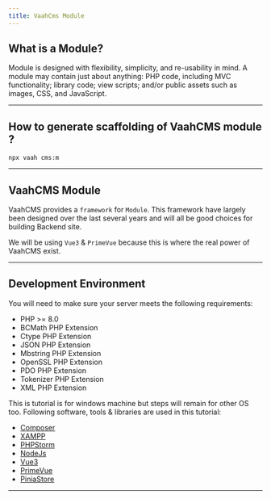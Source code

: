 ```yaml
---
title: VaahCms Module
---
```


## What is a Module?

Module is designed with flexibility, simplicity, and re-usability in mind. A module may contain just about anything: PHP code, including MVC functionality; library code; view scripts; and/or public assets such as images, CSS, and JavaScript.

------

## How to generate scaffolding of VaahCMS module ?

```shell
npx vaah cms:m
```

------



## VaahCMS Module

VaahCMS provides a `framework` for `Module`. This framework have largely been designed over the last several years and will all be good choices for building Backend site.

We will be using `Vue3` & `PrimeVue` because this is where the real power of VaahCMS exist.

------

## Development Environment

You will need to make sure your server meets the following requirements:

- PHP >= 8.0
- BCMath PHP Extension
- Ctype PHP Extension
- JSON PHP Extension
- Mbstring PHP Extension
- OpenSSL PHP Extension
- PDO PHP Extension
- Tokenizer PHP Extension
- XML PHP Extension

This is tutorial is for windows machine but steps will remain for other OS too. Following software, tools & libraries are used in this tutorial:

- [Composer](https://getcomposer.org/)
- [XAMPP](https://www.apachefriends.org/index.html)
- [PHPStorm](https://www.jetbrains.com/phpstorm/)
- [NodeJs](https://nodejs.org/en/)
- [Vue3](https://vuejs.org/)
- [PrimeVue](https://primevue.org/)
- [PiniaStore](https://pinia.vuejs.org/)

------

